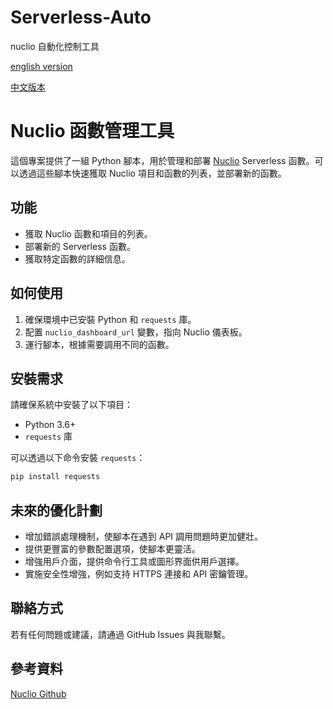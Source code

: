# Serverless-Auto
nuclio 自動化控制工具

[english version](https://github.com/dan246/Serverless-Auto/blob/main/README_en.md)

[中文版本](https://github.com/dan246/Serverless-Auto/edit/main/README.md)
# Nuclio 函數管理工具

這個專案提供了一組 Python 腳本，用於管理和部署 [Nuclio](https://nuclio.io/) Serverless 函數。可以透過這些腳本快速獲取 Nuclio 項目和函數的列表，並部署新的函數。

## 功能

- 獲取 Nuclio 函數和項目的列表。
- 部署新的 Serverless 函數。
- 獲取特定函數的詳細信息。

## 如何使用

1. 確保環境中已安裝 Python 和 `requests` 庫。
2. 配置 `nuclio_dashboard_url` 變數，指向 Nuclio 儀表板。
3. 運行腳本，根據需要調用不同的函數。

## 安裝需求

請確保系統中安裝了以下項目：

- Python 3.6+
- `requests` 庫

可以透過以下命令安裝 `requests`：

```bash
pip install requests
```

## 未來的優化計劃

- 增加錯誤處理機制，使腳本在遇到 API 調用問題時更加健壯。
- 提供更豐富的參數配置選項，使腳本更靈活。
- 增強用戶介面，提供命令行工具或圖形界面供用戶選擇。
- 實施安全性增強，例如支持 HTTPS 連接和 API 密鑰管理。

## 聯絡方式

若有任何問題或建議，請通過 GitHub Issues 與我聯繫。

## 參考資料

[Nuclio Github](https://github.com/nuclio/nuclio)
